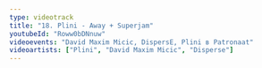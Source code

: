 ```yaml
---
type: videotrack
title: "18. Plini - Away + Superjam"
youtubeId: "Roww0bDNnuw"
videoevents: "David Maxim Micic, DispersE, Plini в Patronaat"
videoartists: ["Plini", "David Maxim Micic", "Disperse"]
---
```

